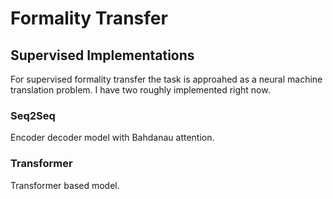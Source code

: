 # Formality Transfer

## Supervised Implementations
For supervised formality transfer the task is approahed as a neural machine translation problem. I have two roughly implemented right now.
### Seq2Seq
Encoder decoder model with Bahdanau attention.

### Transformer
Transformer based model.
